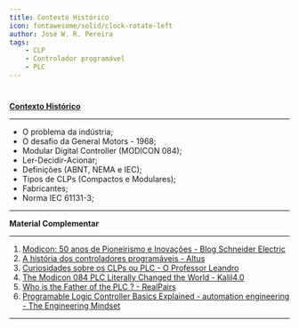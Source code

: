 ```yaml
---
title: Contexto Histórico
icon: fontawesome/solid/clock-rotate-left
author: José W. R. Pereira
tags:
    - CLP
    - Controlador programável
    - PLC
---
```


#


**[Contexto Histórico](slides/aula01-contexto_historico.pdf)**

---

- O problema da indústria;
- O desafio da General Motors - 1968;
- Modular Digital Controller (MODICON 084);
- Ler-Decidir-Acionar;
- Definições (ABNT, NEMA e IEC);
- Tipos de CLPs (Compactos e Modulares);
- Fabricantes;
- Norma IEC 61131-3;

---

**Material Complementar**

---

1. [Modicon: 50 anos de Pioneirismo e Inovações - Blog Schneider Electric](https://blog.se.com/br/automacao-industrial/2018/11/30/modicon-50-anos-de-pioneirismo-e-inovacoes/)
2. [A história dos controladores programáveis - Altus](https://www.altus.com.br/post/505/a-historia-do-controlador-programavel)
3. [Curiosidades sobre os CLPs ou PLC - O Professor Leandro](https://oprofessorleandro.wordpress.com/tag/modicon/)
4. [The Modicon 084 PLC Literally Changed the World - Kalil4.0](https://youtu.be/FPhPDF8v6AA?si=Gjuso6V5BH2-OWYc)
5. [Who is the Father of the PLC ? - RealPairs](https://youtu.be/4BxOizho1UE?si=6nlc-9I1SwYyh8mE)
6. [Programable Logic Controller Basics Explained - automation engineering - The Engineering Mindset](https://youtu.be/uOtdWHMKhnw?si=geIVApkCKgSr-l6P)

---
